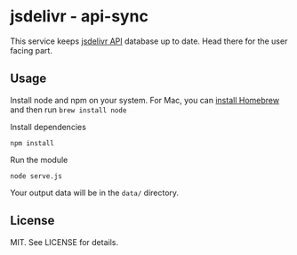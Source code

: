 # jsdelivr - api-sync

This service keeps [jsdelivr API](https://github.com/jsdelivr/api) database up to date. Head there for the user facing part.

## Usage

Install node and npm on your system. For Mac, you can <a href="http://brew.sh/">install Homebrew</a> and then run `brew install node`

Install dependencies

    npm install
    
Run the module

    node serve.js
    
Your output data will be in the `data/` directory.

## License

MIT. See LICENSE for details.


